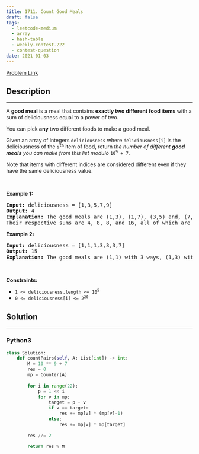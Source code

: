 ```yaml
---
title: 1711. Count Good Meals
draft: false
tags: 
  - leetcode-medium
  - array
  - hash-table
  - weekly-contest-222
  - contest-question
date: 2021-01-03
---
```


[Problem Link](https://leetcode.com/problems/count-good-meals/)

## Description

---
<p>A <strong>good meal</strong> is a meal that contains <strong>exactly two different food items</strong> with a sum of deliciousness equal to a power of two.</p>

<p>You can pick <strong>any</strong> two different foods to make a good meal.</p>

<p>Given an array of integers <code>deliciousness</code> where <code>deliciousness[i]</code> is the deliciousness of the <code>i<sup>​​​​​​th</sup>​​​​</code>​​​​ item of food, return <em>the number of different <strong>good meals</strong> you can make from this list modulo</em> <code>10<sup>9</sup> + 7</code>.</p>

<p>Note that items with different indices are considered different even if they have the same deliciousness value.</p>

<p>&nbsp;</p>
<p><strong class="example">Example 1:</strong></p>

<pre>
<strong>Input:</strong> deliciousness = [1,3,5,7,9]
<strong>Output:</strong> 4
<strong>Explanation: </strong>The good meals are (1,3), (1,7), (3,5) and, (7,9).
Their respective sums are 4, 8, 8, and 16, all of which are powers of 2.
</pre>

<p><strong class="example">Example 2:</strong></p>

<pre>
<strong>Input:</strong> deliciousness = [1,1,1,3,3,3,7]
<strong>Output:</strong> 15
<strong>Explanation: </strong>The good meals are (1,1) with 3 ways, (1,3) with 9 ways, and (1,7) with 3 ways.</pre>

<p>&nbsp;</p>
<p><strong>Constraints:</strong></p>

<ul>
	<li><code>1 &lt;= deliciousness.length &lt;= 10<sup>5</sup></code></li>
	<li><code>0 &lt;= deliciousness[i] &lt;= 2<sup>20</sup></code></li>
</ul>


## Solution

---
### Python3
``` py title='count-good-meals'
class Solution:
    def countPairs(self, A: List[int]) -> int:
        M = 10 ** 9 + 7
        res = 0
        mp = Counter(A)
        
        for i in range(22):
            p = 1 << i
            for v in mp:
                target = p - v
                if v == target:
                    res += mp[v] * (mp[v]-1)
                else:
                    res += mp[v] * mp[target]
        
        res //= 2
        
        return res % M
```

